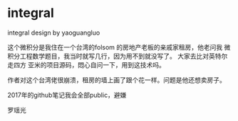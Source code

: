 # integral
integral  design by yaoguangluo


这个微积分是我住在一个台湾的folsom 的房地产老板的亲戚家租房，他老问我 微积分工程数学题目，我当时就写几行，因为用不到就没写了。
大家去比对英特尔 走四方 亚米的项目源码，悶心自问一下，用到这技术吗。

作者对这个台湾佬很崩溃，租房的墙上画了跟个花一样。问题是他还想卖房子。

2017年的github笔记我会全部public，避嫌

罗瑶光
